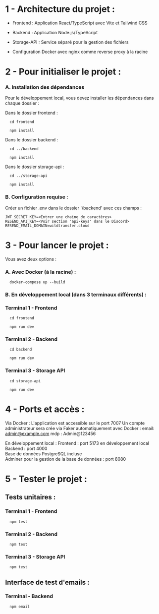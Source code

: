 # 1 - Architecture du projet :

- Frontend : Application React/TypeScript avec Vite et Tailwind CSS  
  
- Backend : Application Node.js/TypeScript  
  
- Storage-API : Service séparé pour la gestion des fichiers  

- Configuration Docker avec nginx comme reverse proxy à la racine


# 2 - Pour initialiser le projet :

### A. Installation des dépendances  
Pour le développement local, vous devez installer les dépendances dans chaque dossier :  
  
Dans le dossier frontend :
```
  cd frontend
```
```
  npm install
```
  
Dans le dossier backend :  
```
  cd ../backend
```
```
  npm install
```

Dans le dossier storage-api :  
```
  cd ../storage-api
```  
```
  npm install
```  

### B. Configuration requise :  
Créer un fichier .env dans le dossier '/backend' avec ces champs :
```
JWT_SECRET_KEY=<Entrer une chaine de caractères>
RESEND_API_KEY=<Voir section 'api-keys' dans le Discord>
RESEND_EMAIL_DOMAIN=wildtransfer.cloud
```


# 3 - Pour lancer le projet :

Vous avez deux options :

### A. Avec Docker (à la racine) :

```
  docker-compose up --build
```

### B. En développement local (dans 3 terminaux différents) :

### Terminal 1 - Frontend
```
  cd frontend
```
```
  npm run dev
```

### Terminal 2 - Backend
```
  cd backend
```
```
  npm run dev
```

### Terminal 3 - Storage API
```
  cd storage-api
```
```
  npm run dev
```

# 4 - Ports et accès :  

Via Docker :
L'application est accessible sur le port 7007 
Un compte administrateur sera crée via Faker automatiquement avec Docker :
email: admin@example.com
mdp : Admin@123456

En développement local :
Frontend : port 5173 en développement local  
Backend : port 4000  
Base de données PostgreSQL incluse  
Adminer pour la gestion de la base de données : port 8080

# 5 - Tester le projet :
## Tests unitaires :
### Terminal 1 - Frontend
```
  npm test
```

### Terminal 2 - Backend
```
  npm test
```

### Terminal 3 - Storage API
```
  npm test
```
## Interface de test d'emails :
### Terminal - Backend
```
  npm email
```